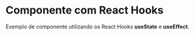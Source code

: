 # Componente com React Hooks

Exemplo de componente utilizando os React Hooks **useState** e **useEffect**.